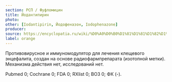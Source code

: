 ```yaml
---
section: РСП / Фуфломицин
title: Йодантипирин
photo:
other: [Iodantipirin, Йодофеназон, Iodophenazone]
producer:
source: https://encyclopatia.ru/wiki/%D0%A0%D0%B0%D1%81%D1%81%D1%82%D1%80%D0%B5%D0%BB%D1%8C%D0%BD%D1%8B%D0%B9_%D1%81%D0%BF%D0%B8%D1%81%D0%BE%D0%BA_%D0%BF%D1%80%D0%B5%D0%BF%D0%B0%D1%80%D0%B0%D1%82%D0%BE%D0%B2
label: orange
---
```


Противовирусное и иммуномодулятор для лечения клещевого энцефалита, создан на основе радиофармпрепарата (изотопной метки). Механизма действия нет, исследований нет.

Pubmed 0; Cochrane 0; FDA 0; RXlist 0; ВОЗ 0; ФК (-).

